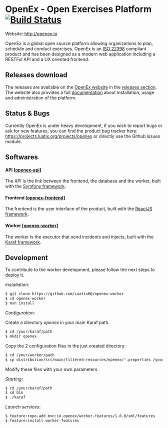 # OpenEx - Open Exercises Platform [![Build Status](https://api.travis-ci.org/LuatixHQ/openex-worker.svg?branch=master)](https://travis-ci.org/LuatixHQ/openex-worker)

Website: http://openex.io

OpenEx is a global open source platform allowing organizations to plan, schedule and conduct exercises. OpenEx is an [ISO 22398](http://www.iso.org/iso/iso_catalogue/catalogue_tc/catalogue_detail.htm?csnumber=50294) compliant product and has been designed as a modern web application including a RESTFul API and a UX oriented frontend.

## Releases download

The releases are available on the [OpenEx website](http://www.openex.io) in the [releases section](http://openex.io/download). The website also provides a full [documentation](http://www.openex.io/documentation) about installation, usage and administration of the platform.   

## Status & Bugs

Currently OpenEx is under heavy development, if you wish to report bugs or ask for new features, you can find the product bug tracker here: https://projects.luatix.org/projects/openex or directly use the Github issues module.

## Softwares

#### API [[openex-api](https://github.com/LuatixHQ/openex-api)]

The API is the link between the frontend, the database and the worker, built with the [Symfony framework](https://symfony.com).

#### Frontend [[openex-frontend](https://github.com/LuatixHQ/openex-frontend)]

The frontend is the user interface of the product, built with the [ReactJS framework](https://facebook.github.io/react).

#### Worker [[openex-worker](https://github.com/LuatixHQ/openex-worker)]

The worker is the executor that send incidents and injects, built with the [Karaf framework](http://karaf.apache.org).
 
## Development

To contribute to the worker development, please follow the next steps to deploy it.

*Installation*:

```bash
$ git clone https://github.com/LuatixHQ/openex-worker
$ cd openex-worker
$ mvn install
```

*Configuration*:

Create a directory *openex* in your main Karaf path.

```bash
$ cd /your/karaf/path
$ mkdir openex
```

Copy the 2 configuration files in the just created directory: 
```bash
$ cd /your/worker/path
$ cp distribution/src/main/filtered-resources/openex/*.properties /your/karaf/path/openex
```

Modify these files with your own parameters.

*Starting*:

```bash
$ cd /your/karaf/path
$ cd bin
$ ./karaf
```

*Launch services*:

```bash
$ feature:repo-add mvn:io.openex/worker-features/1.0.0/xml/features
$ feature:install worker-features
```